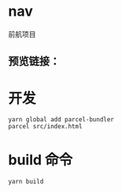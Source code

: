 # nav
前航项目

## 预览链接：

# 开发

```
yarn global add parcel-bundler
parcel src/index.html
```

# build 命令

```
yarn build
```
